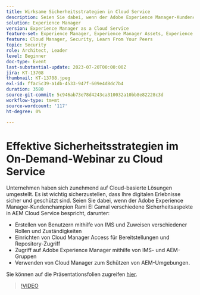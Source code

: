 ```yaml
---
title: Wirksame Sicherheitsstrategien in Cloud Service
description: Seien Sie dabei, wenn der Adobe Experience Manager-Kundenchampion Rami El Gamal verschiedene Sicherheitsaspekte in AEM Cloud Service bespricht.
solution: Experience Manager
version: Experience Manager as a Cloud Service
feature-set: Experience Manager, Experience Manager Assets, Experience Manager Sites
feature: Cloud Manager, Security, Learn From Your Peers
topic: Security
role: Architect, Leader
level: Beginner
doc-type: Event
last-substantial-update: 2023-07-20T00:00:00Z
jira: KT-13708
thumbnail: KT-13708.jpeg
exl-id: ffac5c39-a1db-4533-947f-609e4d8dc7b4
duration: 3580
source-git-commit: 5c946ab73e78d4243ca310032a10bb8e82228c3d
workflow-type: tm+mt
source-wordcount: '117'
ht-degree: 0%

---
```


# Effektive Sicherheitsstrategien im On-Demand-Webinar zu Cloud Service

Unternehmen haben sich zunehmend auf Cloud-basierte Lösungen umgestellt. Es ist wichtig sicherzustellen, dass Ihre digitalen Erlebnisse sicher und geschützt sind. Seien Sie dabei, wenn der Adobe Experience Manager-Kundenchampion Rami El Gamal verschiedene Sicherheitsaspekte in AEM Cloud Service bespricht, darunter:

* Erstellen von Benutzern mithilfe von IMS und Zuweisen verschiedener Rollen und Zuständigkeiten
* Einrichten von Cloud Manager Access für Bereitstellungen und Repository-Zugriff
* Zugriff auf Adobe Experience Manager mithilfe von IMS- und AEM-Gruppen
* Verwenden von Cloud Manager zum Schützen von AEM-Umgebungen.

Sie können auf die Präsentationsfolien zugreifen [hier](../../assets/experience-manager/july2023/effective-security-strategies-in-cloud-service/AEM-CloudManager-Security_Webinar_July_18.pdf).

>[!VIDEO](https://video.tv.adobe.com/v/3421772/?learn=on)
